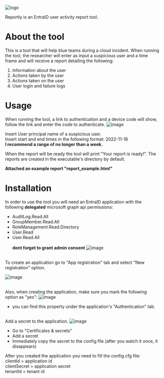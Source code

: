 

![logo](https://github.com/sap8899/reportly/assets/88736901/9a1d58a9-2e21-4e75-982c-4eb3950f2ed5)


Reportly is an EntraID user activity report tool.

# About the tool
This is a tool that will help blue teams during a cloud incident.
When running the tool, the researcher will enter as input a suspicious user and a time frame and will receive a report detailing the following: 
1. Information about the user 
2. Actions taken by the user 
3. Actions taken on the user 
4. User login and failure logs


# Usage
When running the tool, a link to authentication and a device code will show, follow the link and enter the code to authenticate.
![image](https://github.com/sap8899/reportly/assets/88736901/80428e0d-e566-4b9d-897f-a0b7d0567a35)

Insert User principal name of a suspicious user.<br>
Insert start and end times in the following format: 2022-11-16<br>
**I recommend a range of no longer than a week.**

When the report will be ready the tool will print "Your report is ready!".
The reports are created in the executable's directory by default.

**Attached an example report "report_example.html"**

# Installation
In order to use the tool you will need an EntraID application with the following **delegated** microsoft graph api permissions:<br>
* AuditLog.Read.All<br>
* GroupMember.Read.All<br>
* RoleManagement.Read.Directory<br>
* User.Read<br>
* User.Read.All<br>
<br>**dont forget to grant admin consent**
![image](https://user-images.githubusercontent.com/88736901/202277163-5ee21b25-397c-4132-8598-de53d9ae168d.png)
<br>
To create an application go to "App registration" tab and select "New registration" option.

![image](https://user-images.githubusercontent.com/88736901/202481694-979c2dd3-7484-4e65-ba17-9298701a1ca1.png)


<br>Also, when creating the application, make sure you mark the following option as "yes":
![image](https://user-images.githubusercontent.com/88736901/202479500-fd0e5ebf-c4bd-4745-a0dc-8057e39d51cf.png)
* you can find this property under the application's "Authentication" tab.

<br>Add a secret to the application.
![image](https://user-images.githubusercontent.com/88736901/202480440-4bc20d18-ba90-491d-885a-049126d29e45.png)

* Go to "Certificates & secrets"
* Add a secret
* Immediately copy the secret to the config file (after you watch it once, it disappears)

After you created the application you need to fill the config.cfg file:<br>
clientId = application id<br>
clientSecret = application secret<br>
tenantId = tenant id<br>
